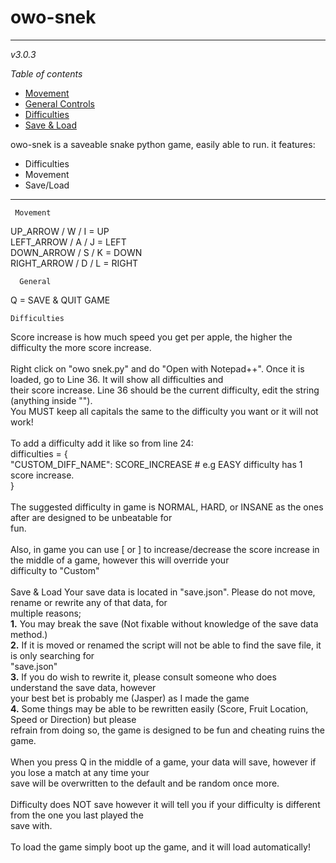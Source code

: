 # owo-snek
***
*v3.0.3*

*Table of contents*
* [Movement](14)
* [General Controls](21)
* [Difficulties](25)
* [Save & Load](44)

owo-snek is a saveable snake python game, easily able to run. it features:
* Difficulties
* Movement
* Save/Load
***

     Movement
UP_ARROW / W / I = UP<br>
LEFT_ARROW / A / J = LEFT<br>
DOWN_ARROW / S / K = DOWN<br>
RIGHT_ARROW / D / L = RIGHT<br>

      General
Q = SAVE & QUIT GAME

    Difficulties
Score increase is how much speed you get per apple, the higher the difficulty the more score increase.<br>
<br>
Right click on "owo snek.py" and do "Open with Notepad++". Once it is loaded, go to Line 36. It will show all difficulties and<br>
their score increase. Line 36 should be the current difficulty, edit the string (anything inside "").<br>
You MUST keep all capitals the same to the difficulty you want or it will not work!<br>
<br>
To add a difficulty add it like so from line 24:<br>
difficulties = {<br>
	"CUSTOM_DIFF_NAME": SCORE_INCREASE # e.g EASY difficulty has 1 score increase.<br>
}<br>
<br>
The suggested difficulty in game is NORMAL, HARD, or INSANE as the ones after are designed to be unbeatable for<br>
fun.<br>
<br>
Also, in game you can use [ or ] to increase/decrease the score increase in the middle of a game, however this will override your<br>
difficulty to "Custom"<br>
<br>
    Save & Load
Your save data is located in "save.json". Please do not move, rename or rewrite any of that data, for<br>
multiple reasons;<br>
**1.** You may break the save (Not fixable without knowledge of the save data method.)<br>
**2.** If it is moved or renamed the script will not be able to find the save file, it is only searching for<br>
	   "save.json"<br>
**3.** If you do wish to rewrite it, please consult someone who does understand the save data, however<br>
	   your best bet is probably me (Jasper) as I made the game<br>
**4.** Some things may be able to be rewritten easily (Score, Fruit Location, Speed or Direction) but please<br>
	   refrain from doing so, the game is designed to be fun and cheating ruins the game.<br>
<br>
When you press Q in the middle of a game, your data will save, however if you lose a match at any time your<br>
save will be overwritten to the default and be random once more.<br>
<br>
Difficulty does NOT save however it will tell you if your difficulty is different from the one you last played the<br>
save with.<br>
<br>
To load the game simply boot up the game, and it will load automatically!<br>
